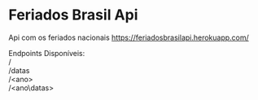 # Feriados Brasil Api
Api com os feriados nacionais
https://feriadosbrasilapi.herokuapp.com/

Endpoints Disponíveis:<br>
/<br>
/datas<br>
/\<ano\><br>
/\<ano\datas><br>

